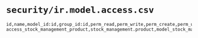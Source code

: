 # `security/ir.model.access.csv`

```csv
id,name,model_id:id,group_id:id,perm_read,perm_write,perm_create,perm_unlink
access_stock_management_product,stock_management.product,model_stock_management_product,base.group_user,1,1,1,1
```
